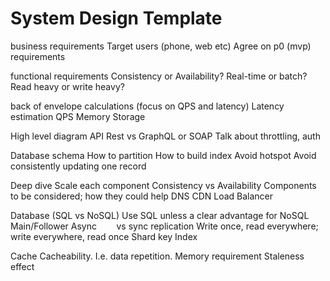 # System Design Template

business requirements
Target users (phone, web etc)
Agree on p0 (mvp) requirements

functional requirements
Consistency or Availability?
Real-time or batch?
Read heavy or write heavy?

back of envelope calculations (focus on QPS and latency)
Latency estimation
QPS
Memory
Storage

High level diagram
API
Rest vs GraphQL or SOAP
Talk about throttling, auth

Database schema
How to partition
How to build index
Avoid hotspot
Avoid consistently updating one record

Deep dive
Scale each component
Consistency vs Availability
Components to be considered; how they could help
DNS
CDN
Load Balancer

Database (SQL vs NoSQL)
Use SQL unless a clear advantage for NoSQL
Main/Follower
Async        vs sync replication
Write once, read everywhere; write everywhere, read once
Shard key
Index

Cache
Cacheability. I.e. data repetition.
Memory requirement
Staleness effect